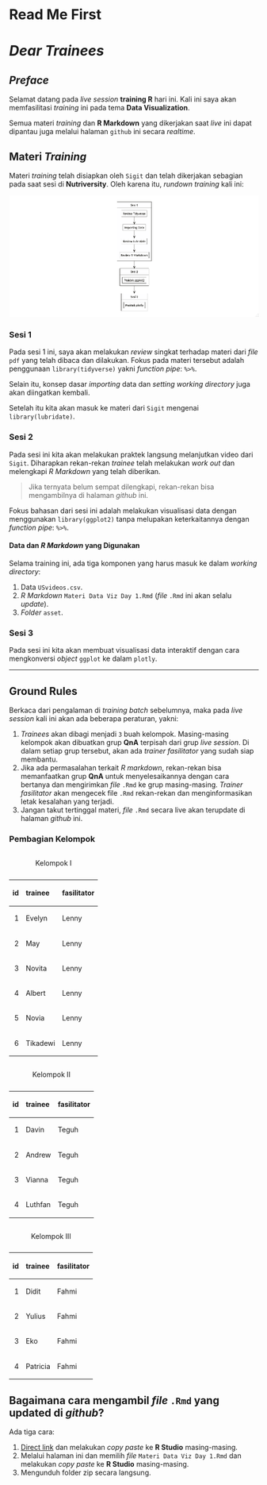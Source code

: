 Read Me First
================

# *Dear Trainees*

## *Preface*

Selamat datang pada *live session* **training R** hari ini. Kali ini
saya akan memfasilitasi *training* ini pada tema **Data Visualization**.

Semua materi *training* dan **R Markdown** yang dikerjakan saat *live*
ini dapat dipantau juga melalui halaman `github` ini secara *realtime*.

## Materi *Training*

Materi *training* telah disiapkan oleh `Sigit` dan telah dikerjakan
sebagian pada saat sesi di **Nutriversity**. Oleh karena itu, *rundown
training* kali ini:

<img src="Rplot.png" width="905" />

### Sesi 1

Pada sesi 1 ini, saya akan melakukan *review* singkat terhadap materi
dari *file* `pdf` yang telah dibaca dan dilakukan. Fokus pada materi
tersebut adalah penggunaan `library(tidyverse)` yakni *function pipe*:
`%>%`.

Selain itu, konsep dasar *importing* data dan *setting working
directory* juga akan diingatkan kembali.

Setelah itu kita akan masuk ke materi dari `Sigit` mengenai
`library(lubridate)`.

### Sesi 2

Pada sesi ini kita akan melakukan praktek langsung melanjutkan video
dari `Sigit`. Diharapkan rekan-rekan *trainee* telah melakukan *work
out* dan melengkapi *R Markdown* yang telah diberikan.

> Jika ternyata belum sempat dilengkapi, rekan-rekan bisa mengambilnya
> di halaman *github* ini.

Fokus bahasan dari sesi ini adalah melakukan visualisasi data dengan
menggunakan `library(ggplot2)` tanpa melupakan keterkaitannya dengan
*function pipe*: `%>%`.

#### Data dan *R Markdown* yang Digunakan

Selama training ini, ada tiga komponen yang harus masuk ke dalam
*working directory*:

1.  Data `USvideos.csv`.
2.  *R Markdown* `Materi Data Viz Day 1.Rmd` (*file* `.Rmd` ini akan
    selalu *update*).
3.  *Folder* `asset`.

### Sesi 3

Pada sesi ini kita akan membuat visualisasi data interaktif dengan cara
mengkonversi *object* `ggplot` ke dalam `plotly`.

-----

## **Ground Rules**

Berkaca dari pengalaman di *training batch* sebelumnya, maka pada *live
session* kali ini akan ada beberapa peraturan, yakni:

1.  *Trainees* akan dibagi menjadi `3` buah kelompok. Masing-masing
    kelompok akan dibuatkan grup **QnA** terpisah dari grup *live
    session*. Di dalam setiap grup tersebut, akan ada *trainer
    fasilitator* yang sudah siap membantu.
2.  Jika ada permasalahan terkait *R markdown*, rekan-rekan bisa
    memanfaatkan grup **QnA** untuk menyelesaikannya dengan cara
    bertanya dan mengirimkan *file* `.Rmd` ke grup masing-masing.
    *Trainer fasilitator* akan mengecek file `.Rmd` rekan-rekan dan
    menginformasikan letak kesalahan yang terjadi.
3.  Jangan takut tertinggal materi, *file* `.Rmd` secara live akan
    terupdate di halaman *github* ini.

### Pembagian Kelompok

<table>

<caption>

Kelompok I

</caption>

<thead>

<tr>

<th style="text-align:right;">

id

</th>

<th style="text-align:left;">

trainee

</th>

<th style="text-align:left;">

fasilitator

</th>

</tr>

</thead>

<tbody>

<tr>

<td style="text-align:right;">

1

</td>

<td style="text-align:left;">

Evelyn

</td>

<td style="text-align:left;">

Lenny

</td>

</tr>

<tr>

<td style="text-align:right;">

2

</td>

<td style="text-align:left;">

May

</td>

<td style="text-align:left;">

Lenny

</td>

</tr>

<tr>

<td style="text-align:right;">

3

</td>

<td style="text-align:left;">

Novita

</td>

<td style="text-align:left;">

Lenny

</td>

</tr>

<tr>

<td style="text-align:right;">

4

</td>

<td style="text-align:left;">

Albert

</td>

<td style="text-align:left;">

Lenny

</td>

</tr>

<tr>

<td style="text-align:right;">

5

</td>

<td style="text-align:left;">

Novia

</td>

<td style="text-align:left;">

Lenny

</td>

</tr>

<tr>

<td style="text-align:right;">

6

</td>

<td style="text-align:left;">

Tikadewi

</td>

<td style="text-align:left;">

Lenny

</td>

</tr>

</tbody>

</table>

<table>

<caption>

Kelompok II

</caption>

<thead>

<tr>

<th style="text-align:right;">

id

</th>

<th style="text-align:left;">

trainee

</th>

<th style="text-align:left;">

fasilitator

</th>

</tr>

</thead>

<tbody>

<tr>

<td style="text-align:right;">

1

</td>

<td style="text-align:left;">

Davin

</td>

<td style="text-align:left;">

Teguh

</td>

</tr>

<tr>

<td style="text-align:right;">

2

</td>

<td style="text-align:left;">

Andrew

</td>

<td style="text-align:left;">

Teguh

</td>

</tr>

<tr>

<td style="text-align:right;">

3

</td>

<td style="text-align:left;">

Vianna

</td>

<td style="text-align:left;">

Teguh

</td>

</tr>

<tr>

<td style="text-align:right;">

4

</td>

<td style="text-align:left;">

Luthfan

</td>

<td style="text-align:left;">

Teguh

</td>

</tr>

</tbody>

</table>

<table>

<caption>

Kelompok III

</caption>

<thead>

<tr>

<th style="text-align:right;">

id

</th>

<th style="text-align:left;">

trainee

</th>

<th style="text-align:left;">

fasilitator

</th>

</tr>

</thead>

<tbody>

<tr>

<td style="text-align:right;">

1

</td>

<td style="text-align:left;">

Didit

</td>

<td style="text-align:left;">

Fahmi

</td>

</tr>

<tr>

<td style="text-align:right;">

2

</td>

<td style="text-align:left;">

Yulius

</td>

<td style="text-align:left;">

Fahmi

</td>

</tr>

<tr>

<td style="text-align:right;">

3

</td>

<td style="text-align:left;">

Eko

</td>

<td style="text-align:left;">

Fahmi

</td>

</tr>

<tr>

<td style="text-align:right;">

4

</td>

<td style="text-align:left;">

Patricia

</td>

<td style="text-align:left;">

Fahmi

</td>

</tr>

</tbody>

</table>

## Bagaimana cara mengambil *file* `.Rmd` yang updated di *github*?

Ada tiga cara:

1.  [Direct
    link](https://raw.githubusercontent.com/ikanx101/Training-R---Data-Viz/master/Materi%20Data%20Viz%20Day%201.Rmd)
    dan melakukan *copy paste* ke **R Studio** masing-masing.
2.  Melalui halaman ini dan memilih *file* `Materi Data Viz Day 1.Rmd`
    dan melakukan *copy paste* ke **R Studio** masing-masing.
3.  Mengunduh folder zip secara langsung.
